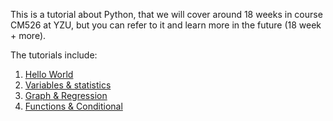 This is a tutorial about Python, that we will cover around 18 weeks in course CM526 at YZU, but you can refer to it and learn more in the future (18 week + more).

The tutorials include:

1. [Hello World](01_helloWorld.ipynb)
2. [Variables & statistics](02_varStats.ipynb)
3. [Graph & Regression](03_plotRegression.ipynb)
4. [Functions & Conditional](04_functionConditions.ipynb)


